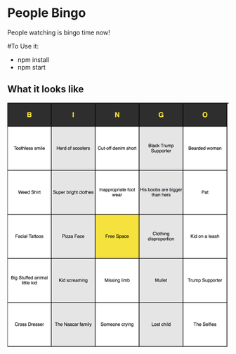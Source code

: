 # People Bingo

People watching is bingo time now!

#To Use it:
- npm install
- npm start 

## What it looks like
![screenshot](https://raw.githubusercontent.com/jermbo/PeopleBingo/master/screenshot.png)
